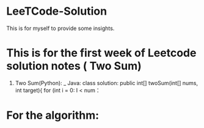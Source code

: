 # LeeTCode-Solution
This is for myself to provide some insights. 
# This is for the first week of Leetcode solution notes ( Two Sum) 
1. Two Sum(Python):
_ Java: class solution:
            public int[] twoSum(int[] nums,
                           int target){
               for (int i = 0: I < num：


# For the algorithm: 

